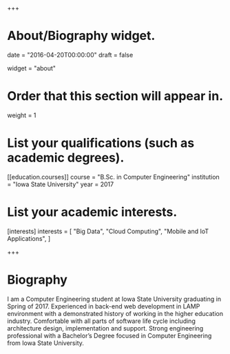 +++
# About/Biography widget.

date = "2016-04-20T00:00:00"
draft = false

widget = "about"

# Order that this section will appear in.
weight = 1


# List your qualifications (such as academic degrees).
[[education.courses]]
  course = "B.Sc. in Computer Engineering"
  institution = "Iowa State University"
  year = 2017

# List your academic interests.
[interests]
  interests = [
  "Big Data",
  "Cloud Computing",
  "Mobile and IoT Applications",
  ]
 
+++

<div id="biography">
    <h1>Biography</h1>
    <p>
        I am a Computer Engineering student at Iowa State University graduating in Spring of 2017. Experienced in back-end web development in LAMP environment with a demonstrated history of working in the higher education industry. Comfortable with all parts of software life cycle including architecture design, implementation and support. Strong engineering professional with a Bachelor’s Degree focused in Computer Engineering from Iowa State University.
    </p>
</div>

<script>
$(document).ready(function(){
    if($( "#biography" ).isInViewport().length > 0){
        $( "#biography" ).addClass( "animated fadeInUp" );
    }
    if($( "#interests" ).isInViewport().length > 0){
        $( "#interests" ).addClass( "animated fadeInUp" );
    }
    if($( "#grad" ).isInViewport().length > 0){
        $( "#grad" ).addClass( "animated fadeInUp" );
    }
});
</script>
